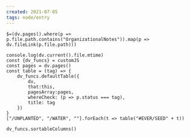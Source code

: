 ```yaml
---
created: 2021-07-05
tags: node/entry
---
```

`$=(dv.pages().where(p => p.file.path.contains("OrganizationalNotes")).map(p => dv.fileLink(p.file.path)))`
```dataviewjs
console.log(dv.current().file.mtime)
const {dv_funcs} = customJS
const pages = dv.pages()
const table = (tag) => {
	dv_funcs.defaultTable({
		dv,
		that:this,
		pagesArray:pages,
		whereCheck: (p => p.status === tag),
		title: tag
	})
}
["/UNPLANTED", "/WATER", ""].forEach(t => table("#EVER/SEED" + t))

dv_funcs.sortableColumns()
```